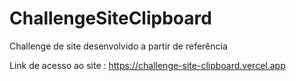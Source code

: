 # ChallengeSiteClipboard
Challenge de site desenvolvido a partir de referência

Link de acesso ao site : https://challenge-site-clipboard.vercel.app
